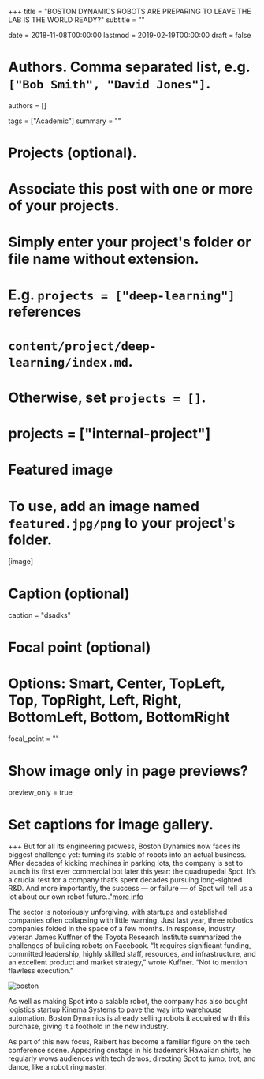 +++
title = "BOSTON DYNAMICS ROBOTS ARE PREPARING TO LEAVE THE LAB IS THE WORLD READY?"
subtitle = ""

date = 2018-11-08T00:00:00
lastmod = 2019-02-19T00:00:00
draft = false

# Authors. Comma separated list, e.g. `["Bob Smith", "David Jones"]`.
authors = []

tags = ["Academic"]
summary = ""

# Projects (optional).
#   Associate this post with one or more of your projects.
#   Simply enter your project's folder or file name without extension.
#   E.g. `projects = ["deep-learning"]` references 
#   `content/project/deep-learning/index.md`.
#   Otherwise, set `projects = []`.
# projects = ["internal-project"]

# Featured image
# To use, add an image named `featured.jpg/png` to your project's folder. 
[image]
  # Caption (optional)
  caption = "dsadks"

  # Focal point (optional)
  # Options: Smart, Center, TopLeft, Top, TopRight, Left, Right, BottomLeft, Bottom, BottomRight
  focal_point = ""

  # Show image only in page previews?
  preview_only = true

# Set captions for image gallery.

+++
But for all its engineering prowess, Boston Dynamics now faces its biggest challenge yet: turning its stable of robots into an actual business. After decades of kicking machines in parking lots, the company is set to launch its first ever commercial bot later this year: the quadrupedal Spot. It’s a crucial test for a company that’s spent decades pursuing long-sighted R&D. And more importantly, the success — or failure — of Spot will tell us a lot about our own robot future.."<a href = "https://www.theverge.com/2019/7/17/20697540/boston-dynamics-robots-commercial-real-world-business-spot-on-sale">more info</a>

The sector is notoriously unforgiving, with startups and established companies often collapsing with little warning. Just last year, three robotics companies folded in the space of a few months. In response, industry veteran James Kuffner of the Toyota Research Institute summarized the challenges of building robots on Facebook. “It requires significant funding, committed leadership, highly skilled staff, resources, and infrastructure, and an excellent product and market strategy,” wrote Kuffner. “Not to mention flawless execution.”

![boston](https://user-images.githubusercontent.com/54065184/70608848-44f73300-1c1a-11ea-8852-3b7f1f88e43d.png)

As well as making Spot into a salable robot, the company has also bought logistics startup Kinema Systems to pave the way into warehouse automation. Boston Dynamics is already selling robots it acquired with this purchase, giving it a foothold in the new industry.

As part of this new focus, Raibert has become a familiar figure on the tech conference scene. Appearing onstage in his trademark Hawaiian shirts, he regularly wows audiences with tech demos, directing Spot to jump, trot, and dance, like a robot ringmaster.


